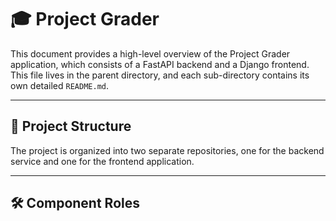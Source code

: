 # 🎓 Project Grader

This document provides a high-level overview of the Project Grader application, which consists of a FastAPI backend and a Django frontend. This file lives in the parent directory, and each sub-directory contains its own detailed `README.md`.

---

## 📂 Project Structure

The project is organized into two separate repositories, one for the backend service and one for the frontend application.

---

## 🛠️ Component Roles

